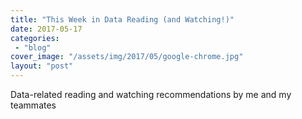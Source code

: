 ```yaml
---
title: "This Week in Data Reading (and Watching!)"
date: 2017-05-17
categories: 
 - "blog"
cover_image: "/assets/img/2017/05/google-chrome.jpg"
layout: "post"
---
```


Data-related reading and watching recommendations by me and my teammates
